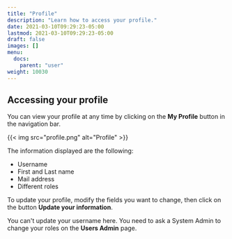 ```yaml
---
title: "Profile"
description: "Learn how to access your profile."
date: 2021-03-10T09:29:23-05:00
lastmod: 2021-03-10T09:29:23-05:00
draft: false
images: []
menu:
  docs:
    parent: "user"
weight: 10030
---
```


## Accessing your profile

You can view your profile at any time by clicking on the **My Profile** button in the navigation bar.

{{< img src="profile.png" alt="Profile" >}}

The information displayed are the following:

- Username
- First and Last name
- Mail address
- Different roles

To update your profile, modify the fields you want to change, then click on the button **Update your information**.

You can't update your username here. You need to ask a System Admin to change your roles on the **Users Admin** page.
